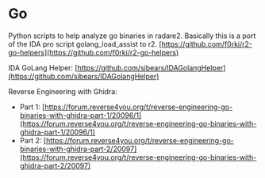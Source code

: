 # Go

Python scripts to help analyze go binaries in radare2. Basically this is a port of the IDA pro script golang\_load\_assist to r2. [https://github.com/f0rki/r2-go-helpers](https://github.com/f0rki/r2-go-helpers)

IDA GoLang Helper: [https://github.com/sibears/IDAGolangHelper](https://github.com/sibears/IDAGolangHelper)

Reverse Engineering with Ghidra:

* Part 1: [https://forum.reverse4you.org/t/reverse-engineering-go-binaries-with-ghidra-part-1/20096/1](https://forum.reverse4you.org/t/reverse-engineering-go-binaries-with-ghidra-part-1/20096/1)
* Part 2: [https://forum.reverse4you.org/t/reverse-engineering-go-binaries-with-ghidra-part-2/20097](https://forum.reverse4you.org/t/reverse-engineering-go-binaries-with-ghidra-part-2/20097)
